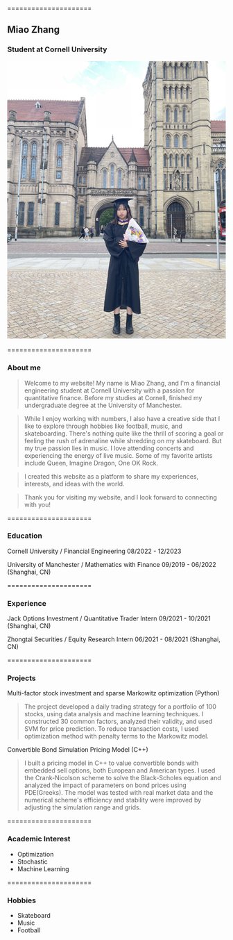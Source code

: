 =====================

## Miao Zhang

### Student at Cornell University

![pic](/graduation.jpg)



=====================

### About me

> Welcome to my website! My name is Miao Zhang, and I'm a financial engineering student at Cornell University with a passion for quantitative finance. Before my studies at Cornell, finished my undergraduate degree at the University of Manchester.

> While I enjoy working with numbers, I also have a creative side that I like to explore through hobbies like football, music, and skateboarding. There's nothing quite like the thrill of scoring a goal or feeling the rush of adrenaline while shredding on my skateboard. But my true passion lies in music. I love attending concerts and experiencing the energy of live music. Some of my favorite artists include Queen, Imagine Dragon, One OK Rock.

> I created this website as a platform to share my experiences, interests, and ideas with the world.

> Thank you for visiting my website, and I look forward to connecting with you!


=====================

### Education

Cornell University / Financial Engineering
08/2022 - 12/2023

University of Manchester / Mathematics with Finance
09/2019 - 06/2022 (Shanghai, CN)


=====================

### Experience

Jack Options Investment / Quantitative Trader Intern
09/2021 - 10/2021 (Shanghai, CN)

Zhongtai Securities / Equity Research Intern
06/2021 - 08/2021 (Shanghai, CN)

=====================

### Projects

Multi-factor stock investment and sparse Markowitz optimization (Python)
> The project developed a daily trading strategy for a portfolio of 100 stocks, using data analysis and machine learning techniques. I constructed 30 common factors, analyzed their validity, and used SVM for price prediction. To reduce transaction costs, I used optimization method with penalty terms to the Markowitz model.

Convertible Bond Simulation Pricing Model (C++)
> I built a pricing model in C++ to value convertible bonds with embedded sell options, both European and American types. I used the Crank-Nicolson scheme to solve the Black-Scholes equation and analyzed the impact of parameters on bond prices using PDE(Greeks). The model was tested with real market data and the numerical scheme's efficiency and stability were improved by adjusting the simulation range and grids.


=====================

### Academic Interest

- Optimization
- Stochastic
- Machine Learning

=====================

### Hobbies

- Skateboard
- Music
- Football




